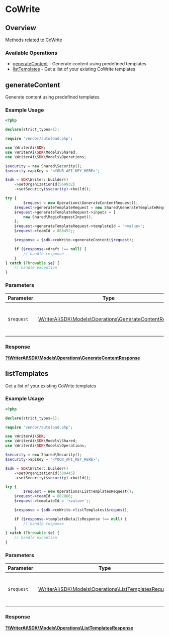 # CoWrite


## Overview

Methods related to CoWrite

### Available Operations

* [generateContent](#generatecontent) - Generate content using predefined templates
* [listTemplates](#listtemplates) - Get a list of your existing CoWrite templates

## generateContent

Generate content using predefined templates

### Example Usage

```php
<?php

declare(strict_types=1);

require 'vendor/autoload.php';

use \WriterAi\SDK;
use \WriterAi\SDK\Models\Shared;
use \WriterAi\SDK\Models\Operations;

$security = new Shared\Security();
$security->apiKey = '<YOUR_API_KEY_HERE>';

$sdk = SDK\Writer::builder()
    ->setOrganizationId(569932)
    ->setSecurity($security)->build();

try {
        $request = new Operations\GenerateContentRequest();
    $request->generateTemplateRequest = new Shared\GenerateTemplateRequest();
    $request->generateTemplateRequest->inputs = [
        new Shared\MagicRequestInput(),
    ];
    $request->generateTemplateRequest->templateId = '<value>';
    $request->teamId = 888452;;

    $response = $sdk->coWrite->generateContent($request);

    if ($response->draft !== null) {
        // handle response
    }
} catch (Throwable $e) {
    // handle exception
}
```

### Parameters

| Parameter                                                                                                   | Type                                                                                                        | Required                                                                                                    | Description                                                                                                 |
| ----------------------------------------------------------------------------------------------------------- | ----------------------------------------------------------------------------------------------------------- | ----------------------------------------------------------------------------------------------------------- | ----------------------------------------------------------------------------------------------------------- |
| `$request`                                                                                                  | [\WriterAi\SDK\Models\Operations\GenerateContentRequest](../../Models/Operations/GenerateContentRequest.md) | :heavy_check_mark:                                                                                          | The request object to use for the request.                                                                  |


### Response

**[?\WriterAi\SDK\Models\Operations\GenerateContentResponse](../../Models/Operations/GenerateContentResponse.md)**


## listTemplates

Get a list of your existing CoWrite templates

### Example Usage

```php
<?php

declare(strict_types=1);

require 'vendor/autoload.php';

use \WriterAi\SDK;
use \WriterAi\SDK\Models\Shared;
use \WriterAi\SDK\Models\Operations;

$security = new Shared\Security();
$security->apiKey = '<YOUR_API_KEY_HERE>';

$sdk = SDK\Writer::builder()
    ->setOrganizationId(380445)
    ->setSecurity($security)->build();

try {
        $request = new Operations\ListTemplatesRequest();
    $request->teamId = 882866;
    $request->templateId = '<value>';;

    $response = $sdk->coWrite->listTemplates($request);

    if ($response->templateDetailsResponse !== null) {
        // handle response
    }
} catch (Throwable $e) {
    // handle exception
}
```

### Parameters

| Parameter                                                                                               | Type                                                                                                    | Required                                                                                                | Description                                                                                             |
| ------------------------------------------------------------------------------------------------------- | ------------------------------------------------------------------------------------------------------- | ------------------------------------------------------------------------------------------------------- | ------------------------------------------------------------------------------------------------------- |
| `$request`                                                                                              | [\WriterAi\SDK\Models\Operations\ListTemplatesRequest](../../Models/Operations/ListTemplatesRequest.md) | :heavy_check_mark:                                                                                      | The request object to use for the request.                                                              |


### Response

**[?\WriterAi\SDK\Models\Operations\ListTemplatesResponse](../../Models/Operations/ListTemplatesResponse.md)**

